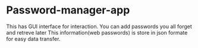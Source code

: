 # Password-manager-app
This has GUI interface for interaction. You can add passwords you all forget and retreve later
This information(web passwords) is store in json formate for easy data transfer.
